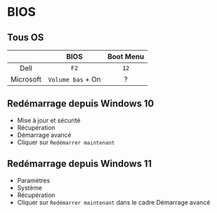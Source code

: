 # BIOS

## Tous OS

|           | BIOS              | Boot Menu |
|:---------:|:-----------------:|:---------:|
| Dell      | `F2`              |   `12`    |
| Microsoft | `Volume bas` + On |  ?        |

## Redémarrage depuis Windows 10

- Mise à jour et sécurité
- Récupération
- Démarrage avancé
- Cliquer sur `Redémarrer maintenant`

## Redémarrage depuis Windows 11

- Paramètres
- Système
- Récupération
- Cliquer sur `Redémarrer maintenant` dans le cadre Démarrage avancé
